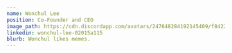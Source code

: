 ```yaml
---
name: Wonchul Lee
position: Co-Founder and CEO
image_path: https://cdn.discordapp.com/avatars/247648284192145409/f8422f6ea87b5d18792c0ff339729851.png?size=128
linkedin: wonchul-lee-02015a115
blurb: Wonchul likes memes.
---
```

